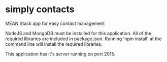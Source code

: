 # simply contacts
MEAN Stack app for easy contact management

NodeJS and MongoDB must be installed for this application.
All of the required libraries are included in package.json.  Running 'npm install' at the command line will install the required libraries.

This application has it's server running on port 2015.